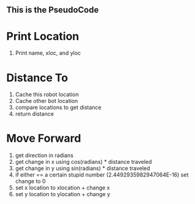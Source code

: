 ## This is the PseudoCode

<h1>Print Location</h1>
<ol>
    <li>Print name, xloc, and yloc</li>
</ol>

<h1>Distance To</h1>
<ol>
    <li>Cache this robot location</li>
    <li>Cache other bot location</li>
    <li>compare locations to get distance</li>
    <li>return distance</li>
</ol>

<h1>Move Forward</h1>
<ol>
    <li>get direction in radians</li>
    <li>get change in x using cos(radians) * distance traveled</li>
    <li>get change in y using sin(radians) * distance traveled</li>
    <li>if either == a certain stupid number (2.4492935982947064E-16) set change to 0</li>
    <li>set x location to xlocation + change x</li>
    <li>set y location to ylocation + change y</li>
</ol>

<h1></h1>
